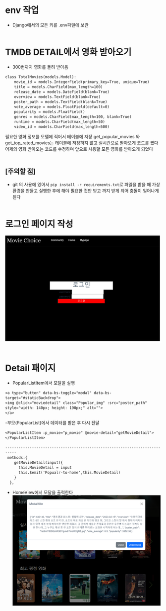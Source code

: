 # env 작업
- Django에서의 모든 키를 .env파일에 보관
<br><br>
# TMDB DETAIL에서 영화 받아오기
- 300번까지 영화를 돌려 받아옴
```
class TotalMovies(models.Model):
    movie_id = models.IntegerField(primary_key=True, unique=True)
    title = models.CharField(max_length=100)
    release_date = models.DateField(blank=True)
    overview = models.TextField(blank=True)
    poster_path = models.TextField(blank=True)
    vote_average = models.FloatField(default=0)
    popularity = models.FloatField()
    genres = models.CharField(max_length=100, blank=True)
    runtime = models.CharField(max_length=50)
    video_id = models.CharField(max_length=500)
```
필요한 영화 정보를 모델에 적어서 테이블에 저장
get_popular_movies 와
get_top_rated_movies는 테이블에 저장하지 않고 실시간으로 받아오게 코드를 짰다
어제의 영화 받아오는 코드를 수정하며 
앞으로 사용할 모든 영화를 받아오게 되었다
<br><br>
## [주의할 점]
- git 의 사용에 있어서 
`pip install -r requirements.txt`로 파일을 받을 때 가상환경을 만들고 실행한 후에 해야 필요한 것만 받고 까지 받게 되어 충돌이 일어나게 된다 
<br><br>
# 로그인 페이지 작성
![login](file/login.png)
<br><br>
# Detail 패이지
- PopularListItem에서 모달을 실행
```
<a type="button" data-bs-toggle="modal" data-bs-target="#staticBackdrop">
<img @click="moviedetail" class="Popular_img" :src="poster_path" style="width: 140px; height: 190px;" alt="">
</a>
```
-부모(PopularList)에서 데이터를 받은 후 다시 전달 
```
<PopularListItem :p_movie="p_movie" @movie-detail="getMovieDetail"></PopularListItem>

---------------------------------------------------------------------------
 methods:{
    getMovieDetail(input){
      this.MovieDetail = input
      this.$emit('Popualr-to-home',this.MovieDetail)
    }
  },
  ```
- HomeView에서 모달을 출력한다
![Home_Modal](file/Home_Modal.png)